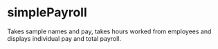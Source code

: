 # simplePayroll
Takes sample names and pay,  takes hours worked from employees and displays individual pay and total payroll.
